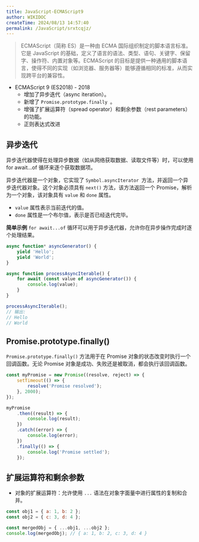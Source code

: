 ```yaml
---
title: JavaScript-ECMAScript9
author: WIKIDOC
createTime: 2024/08/13 14:57:40
permalink: /JavaScript/srxtcqjz/
---
```

> ECMAScript（简称 ES）是一种由 ECMA 国际组织制定的脚本语言标准。它是 JavaScript 的基础，定义了语言的语法、类型、语句、关键字、保留字、操作符、内置对象等。ECMAScript 的目标是提供一种通用的脚本语言，使得不同的实现（如浏览器、服务器等）能够遵循相同的标准，从而实现跨平台的兼容性。

-   ECMAScript 9 (ES2018) - 2018
    -   增加了异步迭代（async iteration）。
    -   新增了 `Promise.prototype.finally `。
    -   增强了扩展运算符（spread operator）和剩余参数（rest parameters）的功能。
    -   正则表达式改进


## 异步迭代

异步迭代器使得在处理异步数据（如从网络获取数据、读取文件等）时，可以使用 for await...of 循环来逐个获取数据项。

异步迭代器是一个对象，它实现了 `Symbol.asyncIterator `方法，并返回一个异步迭代器对象。这个对象必须具有 `next()` 方法，该方法返回一个 Promise，解析为一个对象，该对象具有 `value` 和 `done` 属性。
-   `value` 属性表示当前迭代的值。
-   `done` 属性是一个布尔值，表示是否已经迭代完毕。

**简单示例**
`for await...of` 循环可以用于异步迭代器，允许你在异步操作完成时逐个处理结果。

```js
async function* asyncGenerator() {
    yield 'Hello';
    yield 'World';
}

async function processAsyncIterable() {
    for await (const value of asyncGenerator()) {
        console.log(value);
    }
}

processAsyncIterable();
// 输出:
// Hello
// World
```

## Promise.prototype.finally()

`Promise.prototype.finally()` 方法用于在 Promise 对象的状态改变时执行一个回调函数。无论 Promise 对象是成功、失败还是被取消，都会执行该回调函数。

```js
const myPromise = new Promise((resolve, reject) => {
    setTimeout(() => {
        resolve('Promise resolved');
    }, 2000);
});

myPromise
    .then((result) => {
        console.log(result);
    })
    .catch((error) => {
        console.log(error);
    })
    .finally(() => {
        console.log('Promise settled');
    });
```


## 扩展运算符和剩余参数

-   对象的扩展运算符：允许使用 `...` 语法在对象字面量中进行属性的复制和合并。

```js
const obj1 = { a: 1, b: 2 };
const obj2 = { c: 3, d: 4 };

const mergedObj = { ...obj1, ...obj2 };
console.log(mergedObj); // { a: 1, b: 2, c: 3, d: 4 }
```




